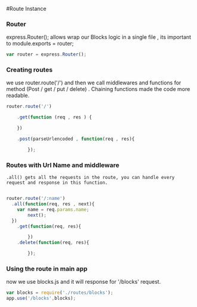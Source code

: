 #Route Instance


### Router

express.Router();
allows wrap our Blocks logic in a single file , its important to module.exports = router;

```js
var router = express.Router();
  ```
### Creating routes

we use router.route('/') and then we call middlewares and functions for method (Post / get / put / delete) .
Chaining functions made the code more readable.

```js
router.route('/')

	.get(function (req , res ) {

	})

	.post(parseUrlencoded , function(req , res){

		});

  ```

### Routes with Url Name and middleware

	.all() gets all the requests in the route, you can handle every request and response in this function.

```js

router.route('/:name')
  .all(function(req, res , next){
    var name = req.params.name;
		next();
  })
	.get(function(req, res){

		})
	.delete(function(req, res){

		});

```

### Using the route in main app

now we use blocks.js and it will response for '/blocks' request.

```js
var blocks = require('./routes/blocks');
app.use('/blocks',blocks);

```
